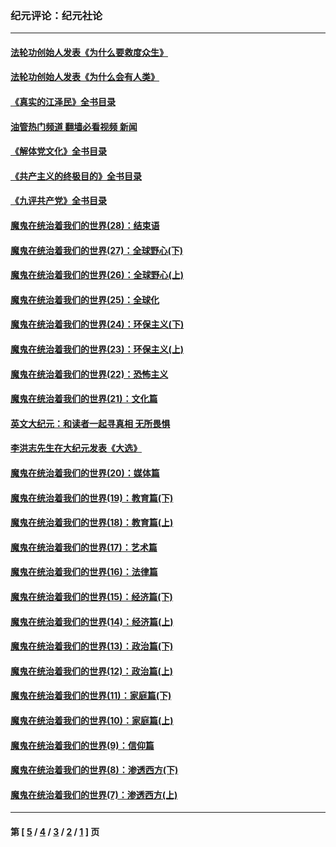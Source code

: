 ### 纪元评论：纪元社论
---
#### [法轮功创始人发表《为什么要救度众生》](../../pages/nsc422/n13975246.md?08170330) 
#### [法轮功创始人发表《为什么会有人类》](../../pages/nsc422/n13912117.md?08170330) 
#### [《真实的江泽民》全书目录](../../pages/nsc422/n13721399.md?08170330) 
#### [油管热门频道 翻墙必看视频 新闻](ok?08170330)
#### [《解体党文化》全书目录](../../pages/nsc422/n13721157.md?08170330) 
#### [《共产主义的终极目的》全书目录](../../pages/nsc422/n13721048.md?08170330) 
#### [《九评共产党》全书目录](../../pages/nsc422/n13708085.md?08170330) 
#### [魔鬼在统治着我们的世界(28)：结束语](../../pages/nsc422/n10936246.md?08170330) 
#### [魔鬼在统治着我们的世界(27)：全球野心(下)](../../pages/nsc422/n10928319.md?08170330) 
#### [魔鬼在统治着我们的世界(26)：全球野心(上)](../../pages/nsc422/n10900318.md?08170330) 
#### [魔鬼在统治着我们的世界(25)：全球化](../../pages/nsc422/n10788205.md?08170330) 
#### [魔鬼在统治着我们的世界(24)：环保主义(下)](../../pages/nsc422/n10695307.md?08170330) 
#### [魔鬼在统治着我们的世界(23)：环保主义(上)](../../pages/nsc422/n10688613.md?08170330) 
#### [魔鬼在统治着我们的世界(22)：恐怖主义](../../pages/nsc422/n10614727.md?08170330) 
#### [魔鬼在统治着我们的世界(21)：文化篇](../../pages/nsc422/n10597706.md?08170330) 
#### [英文大纪元：和读者一起寻真相 无所畏惧](../../pages/nsc422/n12542027.md?08170330) 
#### [李洪志先生在大纪元发表《大选》](../../pages/nsc422/n12534746.md?08170330) 
#### [魔鬼在统治着我们的世界(20)：媒体篇](../../pages/nsc422/n10586579.md?08170330) 
#### [魔鬼在统治着我们的世界(19)：教育篇(下)](../../pages/nsc422/n10564808.md?08170330) 
#### [魔鬼在统治着我们的世界(18)：教育篇(上)](../../pages/nsc422/n10526970.md?08170330) 
#### [魔鬼在统治着我们的世界(17)：艺术篇](../../pages/nsc422/n10499093.md?08170330) 
#### [魔鬼在统治着我们的世界(16)：法律篇](../../pages/nsc422/n10485969.md?08170330) 
#### [魔鬼在统治着我们的世界(15)：经济篇(下)](../../pages/nsc422/n10469975.md?08170330) 
#### [魔鬼在统治着我们的世界(14)：经济篇(上)](../../pages/nsc422/n10457370.md?08170330) 
#### [魔鬼在统治着我们的世界(13)：政治篇(下)](../../pages/nsc422/n10448270.md?08170330) 
#### [魔鬼在统治着我们的世界(12)：政治篇(上)](../../pages/nsc422/n10444576.md?08170330) 
#### [魔鬼在统治着我们的世界(11)：家庭篇(下)](../../pages/nsc422/n10440961.md?08170330) 
#### [魔鬼在统治着我们的世界(10)：家庭篇(上)](../../pages/nsc422/n10435448.md?08170330) 
#### [魔鬼在统治着我们的世界(9)：信仰篇](../../pages/nsc422/n10432159.md?08170330) 
#### [魔鬼在统治着我们的世界(8)：渗透西方(下)](../../pages/nsc422/n10429603.md?08170330) 
#### [魔鬼在统治着我们的世界(7)：渗透西方(上)](../../pages/nsc422/n10426013.md?08170330) 

---
#### 第 [ [5](./5.md?08170330) / [4](./4.md?08170330) / [3](./3.md?08170330) / [2](./2.md?08170330) / [1](./1.md?08170330) ] 页
